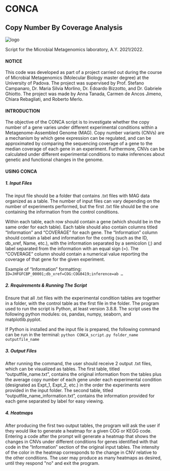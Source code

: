 # CONCA
## Copy Number By Coverage Analysis
![logo](https://user-images.githubusercontent.com/106095564/171119822-3688c77f-0a1d-4392-a99e-9a58e51020c5.png)

Script for the Microbial Metagenomics laboratory, A.Y. 2021/2022.

#### NOTICE
This code was developed as part of a project carried out during the course of Microbial Metagenomics (Molecular Biology master degree) at the University of Padova. The project was supervised by Prof. Stefano Campanaro, Dr. Maria Silvia Morlino, Dr. Edoardo Bizzotto, and Dr. Gabriele Ghiotto. The project was made by Anna Tanada, Carmen de Ancos Jimeno, Chiara Rebagliati, and Roberto Merlo.

#### INTRODUCTION
The objective of the CONCA script is to investigate whether the copy number of a gene varies under different experimental conditions within a Metagenome-Assembled Genome (MAG). Copy number variants (CNVs) are a mechanism by which gene expression can be regulated, and can be approximated by comparing the sequencing coverage of a gene to the median coverage of each gene in an experiment. Furthermore, CNVs can be calculated under different experimental conditions to make inferences about genetic and functional changes in the genome.

#### USING CONCA
##### 1. Input Files
 The input file should be a folder that contains .txt files with MAG data organized as a table. The number of input files can vary depending on the number of experiments performed, but the first .txt file should be the one containing the information from the control conditions.
 
 Within each table, each row should contain a gene (which should be in the same order for each table). Each table should also contain columns titled “Information” and “COVERAGE” for each gene. The “Information” column should contain a label and information for the contig (such as the ID, db_xref, Name, etc.), with the information separated by a semicolon (;) and label separated from the information with an equal sign (=). The “COVERAGE” column should contain a numerical value reporting the coverage of that gene for the given experiment.
 
 Example of “Information” formatting: ``ID=JHFGFCBP_00001;db_xref=COG:COG0419;inference=ab …``
 
 ##### 2. Requirements & Running The Script
 Ensure that all .txt files with the experimental condition tables are together in a folder, with the control table as the first file in the folder. The program used to run the script is Python, at least version 3.8.8. The script uses the following python modules: os, pandas, numpy, seaborn, and matplotlib.pyplot.
 
 If Python is installed and the input file is prepared, the following command can be run in the terminal:
``
python CONCA_script.py folder_name outputfile_name
``
##### 3. Output Files
After running the command, the user should receive 2 output .txt files, which can be visualized as tables.
The first table, titled “outputfile_name.txt”, contains the original information from the tables plus the average copy number of each gene under each experimental condition (designated as Expt_1, Expt_2, etc.) in the order the experiments were provided in the input folder.
The second table, titled “outputfile_name_information.txt”, contains the information provided for each gene separated by label for easy viewing.

##### 4. Heatmaps
After producing the first two output tables, the program will ask the user if they would like to generate a heatmap for a given COG or KEGG code. 
Entering a code after the prompt will generate a heatmap that shows the changes in CNVs under different conditions for genes identified with that code in the “Information” section of the original input tables. The intensity of the color in the heatmap corresponds to the change in CNV relative to the other conditions. The user may produce as many heatmaps as desired, until they respond "no" and exit the program.

